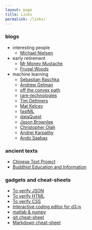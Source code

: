 ```yaml
---
layout: page
title: Links
permalink: /links/
---
```


### blogs

* interesting people
    * [Michael Nielsen][nielsen] 
* early retirement
    * [Mr Money Mustache](http://www.mrmoneymustache.com)
    * [Frugal Woods](http://www.frugalwoods.com)
* machine learning
    * [Sebastian Raschka](http://sebastianraschka.com)
    * [Andrew Gelman](http://andrewgelman.com)
    * [off the convex path][off]
    * [rare-technologies][rare]
    * [Tim Dettmers](http://timdettmers.com)
    * [Mat Kelcey](http://matpalm.com/blog/)
    * [fastML](http://fastml.com/)
    * [dataQuest](https://www.dataquest.io/blog/)
    * [Jason Brownlee](http://machinelearningmastery.com/blog/)
    * [Christopher Olah][colah]
    * [Andrej Karpathy][karthy]
    * [Ando Saabas](http://blog.datadive.net/)

### ancient texts

* [Chinese Text Project](http://ctext.org/)
* [Buddhist Education and Information][buddhist]

### gadgets and cheat-sheets

* [To verify JSON][json]
* [To verify HTML][html]
* [To verify CSS][css]
* [Interactive coding editor for d3.js][d3]
* [matlab & numpy](http://mathesaurus.sourceforge.net/matlab-numpy.html)
* [git cheat-sheet](http://zackperdue.com/tutorials/super-useful-need-to-know-git-commands)
* [Markdown cheat-sheet][md]

[buddhist]: http://www.buddhanet.net/
[md]: https://sourceforge.net/p/jekyllc/bugs/markdown_syntax
[d3]: http://tributary.io/
[html]: http://validator.w3.org/#validate_by_input
[css]: http://jigsaw.w3.org/css-validator/#validate_by_input
[json]: http://jsonlint.com/

[off]: http://www.offconvex.org
[nielsen]: http://michaelnielsen.org/
[colah]: http://colah.github.io
[karthy]: http://karpathy.github.io
[rare]: http://rare-technologies.com/blog/

 

